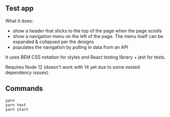 ## Test app

What it does:

- show a header that sticks to the top of the page when the page scrolls
- show a navigation menu on the left of the page. The menu itself can be expanded & collapsed per the designs
- populates the navigation by pulling in data from an API

It uses BEM CSS notation for styles and React testing library + jest for tests.

Requires Node 12 (doesn't work with 14 yet due to some nested dependency issues).

## Commands

```
yarn
yarn test
yarn start
```